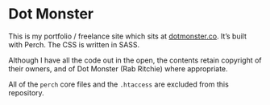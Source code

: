 Dot Monster
===========

This is my portfolio / freelance site which sits at [dotmonster.co](http://dotmonster.co/). It’s built with Perch. The CSS is written in SASS.

Although I have all the code out in the open, the contents retain copyright of their owners, and of Dot Monster (Rab Ritchie) where appropriate.

All of the `perch` core files and the `.htaccess` are excluded from this repository.
